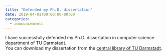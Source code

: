 ```yaml
---
title: "Defended my Ph.D. dissertation"
date: 2019-04-01T00:00:00-00:00
categories:
  - announcements
---
```


I have successfully defended my Ph.D. dissertation in computer science department of TU Darmstadt.  
You can download my dissertation from the [central library of TU Darmstadt](http://tuprints.ulb.tu-darmstadt.de/8667/).
